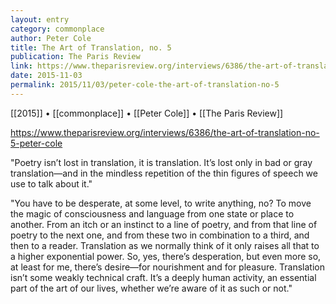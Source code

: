 ```yaml
---
layout: entry
category: commonplace
author: Peter Cole
title: The Art of Translation, no. 5
publication: The Paris Review
link: https://www.theparisreview.org/interviews/6386/the-art-of-translation-no-5-peter-cole
date: 2015-11-03
permalink: 2015/11/03/peter-cole-the-art-of-translation-no-5
---
```


[[2015]] • [[commonplace]] • [[Peter Cole]] • [[The Paris Review]]

https://www.theparisreview.org/interviews/6386/the-art-of-translation-no-5-peter-cole

"Poetry isn’t lost in translation, it is translation. It’s lost only in bad or gray translation—and in the mindless repetition of the thin figures of speech we use to talk about it."
 
"You have to be desperate, at some level, to write anything, no? To move the magic of consciousness and language from one state or place to another. From an itch or an instinct to a line of poetry, and from that line of poetry to the next one, and from these two in combination to a third, and then to a reader. Translation as we normally think of it only raises all that to a higher exponential power. So, yes, there’s desperation, but even more so, at least for me, there’s desire—for nourishment and for pleasure. Translation isn’t some weakly technical craft. It’s a deeply human activity, an essential part of the art of our lives, whether we’re aware of it as such or not."
